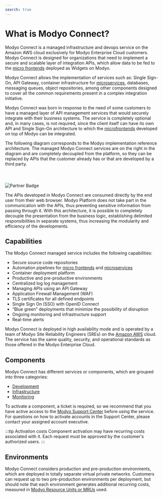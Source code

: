 ```yaml
---
search: true
---
```

# What is Modyo Connect?

Modyo Connect is a managed infrastructure and devops service on the Amazon AWS cloud exclusively for Modyo Enterprise Cloud customers. Modyo Connect is designed for organizations that need to implement a secure and scalable layer of integration APIs, which allow data to be fed to the [micro frontends](resources/microfrontends.md) deployed as Widgets on Modyo.

Modyo Connect allows the implementation of services such as: Single Sign-On, API Gateway, container infrastructure for [microservices](resources/microservices.md), databases, messaging queues, object repositories, among other components designed to cover all the common requirements present in a complex integration initiative.

Modyo Connect was born in response to the need of some customers to have a managed layer of API management services that would securely integrate with their business systems. The service is completely optional and, in many cases, is not required, since the client itself can have its own API and Single Sign-On architecture to which the [microfrontends](resources/microfrontends.md) developed on top of Modyo can be integrated.

The following diagram corresponds to the Modyo implementation reference architecture. The managed Modyo Connect services are on the right in the diagram and are completely decoupled from the platform, so they can be replaced by APIs that the customer already has or that are developed by a third party.

<img src="/assets/img/infrastructure/reference_architecture.png" alt="Partner Badge" style="margin-top: 40px;" />

The APIs developed in Modyo Connect are consumed directly by the end user from their web browser. Modyo Platform does not take part in the communication with the APIs, thus preventing sensitive information from passing through it. With this architecture, it is possible to completely decouple the presentation from the business logic, establishing delimited responsibilities in separate systems, thus increasing the modularity and efficiency of the developments.


## Capabilities

The Modyo Connect managed service includes the following capabilities:

- Secure source code repositories
- Automation pipelines for [micro frontends](resources/microfrontends.md) and [microservices](resources/microservices.md)
- Container deployment platform
- Productive and pre-productive environments
- Centralized log log management
- Managing APIs using an API Gateway
- Application Firewall Management (WAF)
- TLS certificates for all defined endpoints
- Single Sign On (SSO) with OpenID Connect
- “Blue green” deployments that minimize the possibility of disruption
- Ongoing monitoring and infrastructure support
- Real-time alerts

Modyo Connect is deployed in high availability mode and is operated by a team of Modyo Site Reliability Engineers (SREs) on the [Amazon AWS](#architecture) cloud. The service has the same quality, security, and operational standards as those offered in the Modyo Enterprise Cloud.

## Components

Modyo Connect has different services or components, which are grouped into three categories: 

- [Development](components/development.md)
- [Infrastructure](components/infrastructure.md)
- [Monitoring](components/monitoring.md)

To activate a component, a ticket is required, so we recommend that you have active access to the [Modyo Support Center](https://support.modyo.com) before using the service. For questions on how to activate accounts in the Support Center, please contact your assigned account executive.

:::tip Activation costs
Component activation may have recurring costs associated with it. Each request must be approved by the customer's authorized users.
:::

## Environments

Modyo Connect considers production and pre-production environments, which are deployed in totally separate virtual private networks. Customers can request up to two pre-production environments per deployment, but should note that each environment generates additional recurring costs, measured in [Modyo Resource Units or MRUs](resources/mrus.md) used.